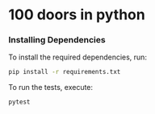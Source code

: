 # 100 doors in python 

### Installing Dependencies

To install the required dependencies, run:

```bash
pip install -r requirements.txt
```

To run the tests, execute:

```bash
pytest
```

